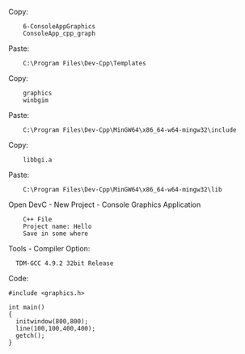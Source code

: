 Copy:  
```
	6-ConsoleAppGraphics
	ConsoleApp_cpp_graph
```
Paste:  
```
	C:\Program Files\Dev-Cpp\Templates
```
Copy:  
```
	graphics
	winbgim
```
Paste:  
```
	C:\Program Files\Dev-Cpp\MinGW64\x86_64-w64-mingw32\include
```	
Copy:  
```
	libbgi.a
```
Paste:  
```
	C:\Program Files\Dev-Cpp\MinGW64\x86_64-w64-mingw32\lib
```	
Open DevC - New Project - Console Graphics Application   
```
	C++ File
	Project name: Hello
	Save in some where
```
Tools - Compiler Option:   
```
  TDM-GCC 4.9.2 32bit Release
```
Code:
```
#include <graphics.h>

int main()
{
  initwindow(800,800);
  line(100,100,400,400);
  getch();
}
```
